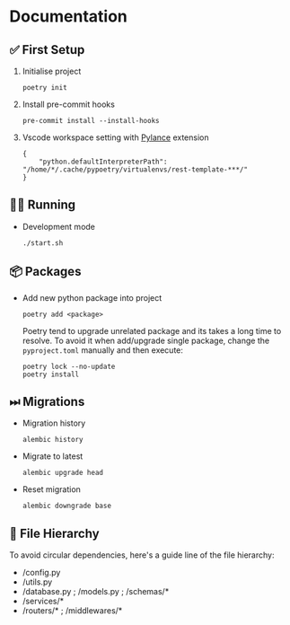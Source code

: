 # Documentation


## ✅ First Setup

1. Initialise project
    ```
    poetry init
    ```

2. Install pre-commit hooks
    ```
    pre-commit install --install-hooks
    ```

2. Vscode workspace setting with [Pylance](https://marketplace.visualstudio.com/items?itemName=ms-python.vscode-pylance) extension
    ```
    {
        "python.defaultInterpreterPath": "/home/*/.cache/pypoetry/virtualenvs/rest-template-***/"
    }
    ```

## 🏃‍♂️ Running

- Development mode
    ```
    ./start.sh
    ```


## 📦 Packages

- Add new python package into project
    ```
    poetry add <package>
    ```

    Poetry tend to upgrade unrelated package and its takes a long time to resolve.
    To avoid it when add/upgrade single package, change the `pyproject.toml` manually and then execute:
    ```
    poetry lock --no-update
    poetry install
    ```


## ⏭ Migrations

- Migration history
    ```
    alembic history
    ```
- Migrate to latest
    ```
    alembic upgrade head
    ```
- Reset migration
    ```
    alembic downgrade base
    ```


## 🌲 File Hierarchy

To avoid circular dependencies, here's a guide line of the file hierarchy:
- /config.py
- /utils.py
- /database.py ; /models.py ; /schemas/*
- /services/*
- /routers/* ; /middlewares/*
